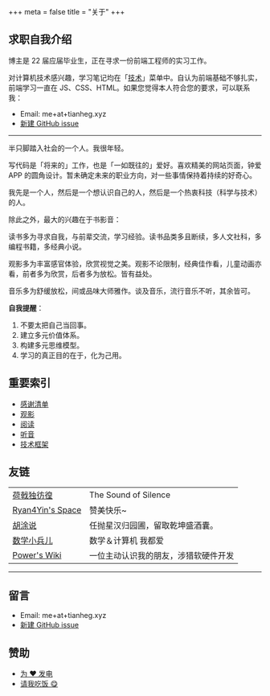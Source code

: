 +++
meta = false
title = "关于"
+++

## 求职自我介绍

博主是 22 届应届毕业生，正在寻求一份前端工程师的实习工作。

对计算机技术感兴趣，学习笔记均在「[技术](/tags/tech/)」菜单中。自认为前端基础不够扎实，前端学习一直在 JS、CSS、HTML。如果您觉得本人符合您的要求，可以联系我：

- Email: me+at+tianheg.xyz
- [新建 GitHub issue](https://github.com/tianheg/blog/issues/new)

---

半只脚踏入社会的一个人。我很年轻。

写代码是「将来的」工作，也是「一如既往的」爱好。喜欢精美的网站页面，钟爱 APP 的圆角设计。暂未确定未来的职业方向，对一些事情保持着持续的好奇心。

我先是一个人，然后是一个想认识自己的人，然后是一个热衷科技（科学与技术）的人。

除此之外，最大的兴趣在于书影音：

读书多为寻求自我，与前辈交流，学习经验。读书品类多且断续，多人文社科，多编程书籍，多经典小说。

观影多为丰富感官体验，欣赏视觉之美。观影不论限制，经典佳作看，儿童动画亦看，前者多为欣赏，后者多为放松。皆有益处。

音乐多为舒缓放松，间或品味大师雅作。谈及音乐，流行音乐不听，其余皆可。

**自我提醒**：

1. 不要太把自己当回事。
2. 建立多元价值体系。
3. 构建多元思维模型。
4. 学习的真正目的在于，化为己用。

## 重要索引

- [感谢清单](/thanks/)
- [观影](/watch/)
- [阅读](/read/)
- [听音](/listen/)
- [技术框架](/coding/)

## 友链

|                                             |                                      |
| ------------------------------------------- | ------------------------------------ |
| [荷戟独彷徨](https://guanqr.com)            | The Sound of Silence                 |
| [Ryan4Yin's Space](https://ryan4yin.space/) | 赞美快乐~                            |
| [胡涂说](https://hutusi.com/)               | 任抛星汉归园圃，留取乾坤盛酒囊。     |
| [数学小兵儿](https://matnoble.me/)          | 数学＆计算机 我都爱                  |
| [Power's Wiki](https://wiki-power.com/)     | 一位主动认识我的朋友，涉猎软硬件开发 |

---

## 留言

- Email: me+at+tianheg.xyz
- [新建 GitHub issue](https://github.com/tianheg/blog/issues/new)

## 赞助

- [为 ❤️ 发电](https://afdian.net/@tianheg)
- [请我吃饭 😋](https://dun.mianbaoduo.com/@tianheg)
